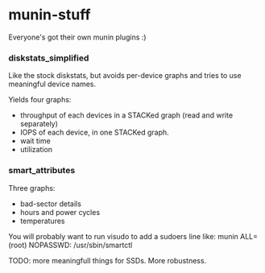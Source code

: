 # munin-stuff
Everyone's got their own munin plugins :)



### diskstats_simplified
Like the stock diskstats, but avoids per-device graphs and tries to use meaningful device names.

Yields four graphs:
* throughput of each devices in a STACKed graph (read and write separately)
* IOPS of each device, in one STACKed graph.
* wait time 
* utilization


### smart_attributes

Three graphs:
- bad-sector details
- hours and power cycles
- temperatures

You will probably want to run visudo to add a sudoers line like:
munin     ALL=(root)   NOPASSWD: /usr/sbin/smartctl

TODO: more meaningfull things for SSDs. More robustness.

